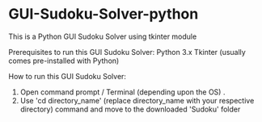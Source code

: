 # GUI-Sudoku-Solver-python

This is a Python GUI Sudoku Solver using tkinter module

Prerequisites to run this GUI Sudoku Solver:
  Python 3.x 
  Tkinter (usually comes pre-installed with Python)
 
How to run this GUI Sudoku Solver:
  1. Open command prompt / Terminal (depending upon the OS) .
  2. Use 'cd directory_name' (replace directory_name with your respective directory) command and move to the downloaded 'Sudoku' folder
  

